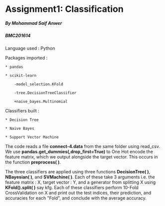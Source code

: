 # Assignment1: Classification
##### By Mohammad Saif Anwer
##### BMC201614

Language used : Python

Packages imported :

	* pandas

	* scikit-learn

		-model_selection.KFold

		-tree.DecisionTreeClassifier

		+naive_bayes.Multinomial

Classifiers built :

	* Decision Tree
	
	* Naive Bayes
	
	* Support Vector Machine

The code reads a file __connect-4.data__ from the same folder using read_csv. We use __pandas.get_dummies(,drop_first=True)__ to One Hot encode the feature matrix, which we output alongside the target vector. This occurs in the function __preprocess( )__.

The three classifiers are applied using three functions __DecisionTree( )__, __NBayesian( )__, and __SVMachine( )__. Each of these take 3 arguments i.e. the feature matrix : X, target vector : Y, and a generator from splitting X using __KFold().split( )__ say kfg. Each of these classifiers perform 10-Fold CrossValidation on X and print out the test indices, their prediction, and accuracies for each "Fold", and conclude with the average accuracy.


